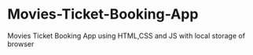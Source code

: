 # Movies-Ticket-Booking-App
Movies Ticket Booking App using HTML,CSS and JS with local storage of browser

